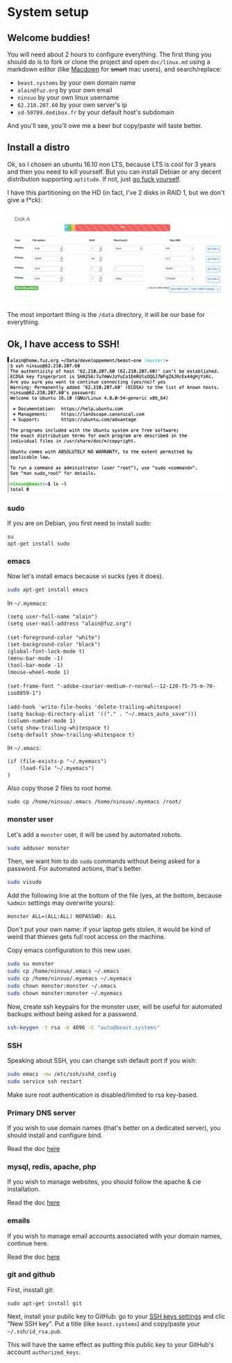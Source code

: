 # System setup

## Welcome buddies!

You will need about 2 hours to configure everything. The first thing you should do is to fork or clone the project and open `doc/linux.md` using a markdown editor (like [Macdown](https://macdown.uranusjr.com) for ~~smart~~ mac users), and search/replace:

- `beast.systems` by your own domain name
- `alain@fuz.org` by your own email
- `ninsuo` by your own linux username
- `62.210.207.60` by your own server's ip
- `sd-50799.dedibox.fr` by your default host's subdomain

And you'll see, you'll owe me a beer but copy/paste will taste better.

## Install a distro

Ok, so I chosen an ubuntu 16.10 non LTS, because LTS is cool for 3 years and then you need to kill yourself. But you can install Debian or any decent distribution supporting `aptitude`. If not, just [go fuck yourself](http://www.amishrakefight.org/gfy/).

I have this partitioning on the HD (in fact, I've 2 disks in RAID 1, but we don't give a f*ck):

![Paritioning](partitioning.png)

The most important thing is the `/data` directory, it will be our base for everything.

## Ok, I have access to SSH!

![ubuntu](ubuntu.png)

### sudo

If you are on Debian, you first need to install sudo:

```
su
apt-get install sudo
```

### emacs

Now let's install emacs because vi sucks (yes it does).

```sh
sudo apt-get install emacs
```

In `~/.myemacs`:

```
(setq user-full-name "alain")
(setq user-mail-address "alain@fuz.org")

(set-foreground-color "white")
(set-background-color "black")
(global-font-lock-mode t)
(menu-bar-mode -1)
(tool-bar-mode -1)
(mouse-wheel-mode 1)

(set-frame-font "-adobe-courier-medium-r-normal--12-120-75-75-m-70-iso8859-1")

(add-hook 'write-file-hooks 'delete-trailing-whitespace)
(setq backup-directory-alist '(("." . "~/.emacs_auto_save")))
(column-number-mode 1)
(setq show-trailing-whitespace t)
(setq-default show-trailing-whitespace t)
```

In `~/.emacs`:

```
(if (file-exists-p "~/.myemacs")
    (load-file "~/.myemacs")
)
```

Also copy those 2 files to root home.

```
sudo cp /home/ninsuo/.emacs /home/ninsuo/.myemacs /root/
```

### monster user

Let's add a `monster` user, it will be used by automated robots.

```sh
sudo adduser monster
```

Then, we want him to do `sudo` commands without being asked for a password. For automated actions, that's better.

```sh
sudo visudo
```

Add the following line at the bottom of the file (yes, at the bottom, because `%admin` settings may overwrite yours):

```
monster ALL=(ALL:ALL) NOPASSWD: ALL
```

Don't put your own name: if your laptop gets stolen, it would be kind of weird that thieves gets full root access on the machine. 

Copy emacs configuration to this new user.

```sh
sudo su monster
sudo cp /home/ninsuo/.emacs ~/.emacs
sudo cp /home/ninsuo/.myemacs ~/.myemacs
sudo chown monster:monster ~/.emacs
sudo chown monster:monster ~/.myemacs
```

Now, create ssh keypairs for the monster user, will be useful for automated backups without being asked for a password.

```sh
ssh-keygen -t rsa -b 4096 -C "auto@beast.systems"
```

### SSH 

Speaking about SSH, you can change ssh default port if you wish:

```sh
sudo emacs -nw /etc/ssh/sshd_config
sudo service ssh restart
```

Make sure root authentication is disabled/limited to rsa key-based.

### Primary DNS server

If you wish to use domain names (that's better on a dedicated server), you should install and configure bind.

Read the doc [here](../src/Plugin/Domain/doc/README.md)

### mysql, redis, apache, php

If you wish to manage websites, you should follow the apache & cie installation.

Read the doc [here](../src/Plugin/Website/doc/README.md)

### emails

If you wish to manage email accounts associated with your domain names, continue here.

Read the doc [here](../src/Plugin/Email/doc/README.md)

### git and github

First, insstall git:

```
sudo apt-get install git
```

Next, install your public key to GitHub: go to your [SSH keys settings](https://github.com/settings/keys) and clic "New SSH key". Put a title (like `beast.systems`) and copy/paste your `~/.ssh/id_rsa.pub`.

This will have the same effect as putting this public key to your GitHub's account `authorized_keys`.
